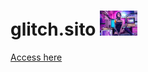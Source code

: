 # glitch.sito <img src="images/thumbs/06.jpg" width="60">

<a href="https://luizrio.github.io/glich.sito/" target="_blank">Access here</a>
